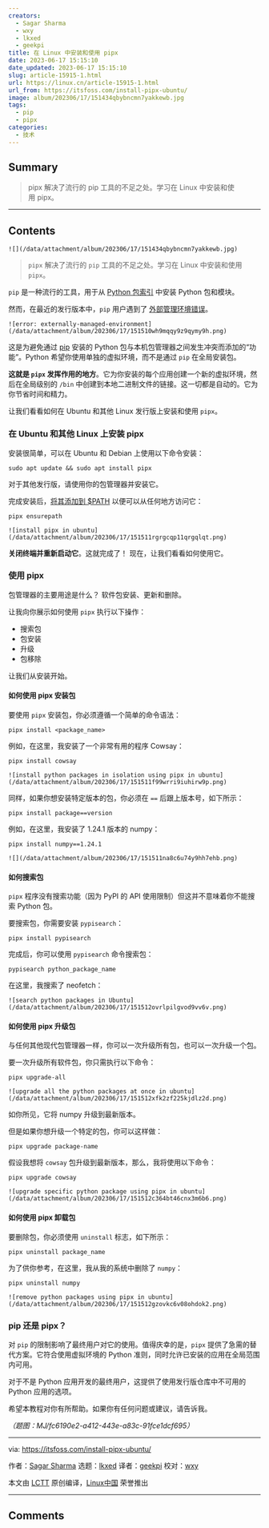 ```yaml
---
creators:
  - Sagar Sharma
  - wxy
  - lkxed
  - geekpi
title: 在 Linux 中安装和使用 pipx
date: 2023-06-17 15:15:10
date_updated: 2023-06-17 15:15:10
slug: article-15915-1.html
url: https://linux.cn/article-15915-1.html
url_from: https://itsfoss.com/install-pipx-ubuntu/
image: album/202306/17/151434qbybncmn7yakkewb.jpg
tags:
  - pip
  - pipx
categories:
  - 技术
---
```


## Summary

> pipx 解决了流行的 pip 工具的不足之处。学习在 Linux 中安装和使用 pipx。

***

<!-- more -->

## Contents

`![](/data/attachment/album/202306/17/151434qbybncmn7yakkewb.jpg)`

> 
> `pipx` 解决了流行的 `pip` 工具的不足之处。学习在 Linux 中安装和使用 `pipx`。
> 
> 
> 

`pip` 是一种流行的工具，用于从 [Python 包索引](https://pypi.org:443/) 中安装 Python 包和模块。

然而，在最近的发行版本中，`pip` 用户遇到了 [外部管理环境错误](https://itsfoss.com/externally-managed-environment/)。

`![error: externally-managed-environment](/data/attachment/album/202306/17/151510wh9mqqy9z9qymy9h.png)`

这是为避免通过 [pip](https://itsfoss.com/install-pip-ubuntu/) 安装的 Python 包与本机包管理器之间发生冲突而添加的“功能”。Python 希望你使用单独的虚拟环境，而不是通过 `pip` 在全局安装包。

**这就是 `pipx` 发挥作用的地方**。它为你安装的每个应用创建一个新的虚拟环境，然后在全局级别的 `/bin` 中创建到本地二进制文件的链接。这一切都是自动的。它为你节省时间和精力。

让我们看看如何在 Ubuntu 和其他 Linux 发行版上安装和使用 `pipx`。

### 在 Ubuntu 和其他 Linux 上安装 pipx

安装很简单，可以在 Ubuntu 和 Debian 上使用以下命令安装：

```shell
sudo apt update && sudo apt install pipx
```

对于其他发行版，请使用你的包管理器并安装它。

完成安装后，[将其添加到 $PATH](https://itsfoss.com/add-directory-to-path-linux/) 以便可以从任何地方访问它：

```shell
pipx ensurepath
```

`![install pipx in ubuntu](/data/attachment/album/202306/17/151511rgrgcqp11qrgqlqt.png)`

**关闭终端并重新启动它**。这就完成了！ 现在，让我们看看如何使用它。

### 使用 pipx

包管理器的主要用途是什么？ 软件包安装、更新和删除。

让我向你展示如何使用 `pipx` 执行以下操作：

* 搜索包
* 包安装
* 升级
* 包移除

让我们从安装开始。

#### 如何使用 pipx 安装包

要使用 `pipx` 安装包，你必须遵循一个简单的命令语法：

```shell
pipx install <package_name>
```

例如，在这里，我安装了一个非常有用的程序 Cowsay：

```shell
pipx install cowsay
```

`![install python packages in isolation using pipx in ubuntu](/data/attachment/album/202306/17/151511f99wrri9iuhirw9p.png)`

同样，如果你想安装特定版本的包，你必须在 `==` 后跟上版本号，如下所示：

```shell
pipx install package==version
```

例如，在这里，我安装了 1.24.1 版本的 numpy：

```shell
pipx install numpy==1.24.1
```

`![](/data/attachment/album/202306/17/151511na8c6u74y9hh7ehb.png)`

#### 如何搜索包

`pipx` 程序没有搜索功能（因为 PyPI 的 API 使用限制）但这并不意味着你不能搜索 Python 包。

要搜索包，你需要安装 `pypisearch`：

```shell
pipx install pypisearch
```

完成后，你可以使用 `pypisearch` 命令搜索包：

```shell
pypisearch python_package_name
```

在这里，我搜索了 neofetch：

`![search python packages in Ubuntu](/data/attachment/album/202306/17/151512ovrlpilgvod9vv6v.png)`

#### 如何使用 pipx 升级包

与任何其他现代包管理器一样，你可以一次升级所有包，也可以一次升级一个包。

要一次升级所有软件包，你只需执行以下命令：

```shell
pipx upgrade-all
```

`![upgrade all the python packages at once in ubuntu](/data/attachment/album/202306/17/151512xfk2zf225kjdlz2d.png)`

如你所见，它将 numpy 升级到最新版本。

但是如果你想升级一个特定的包，你可以这样做：

```shell
pipx upgrade package-name
```

假设我想将 `cowsay` 包升级到最新版本，那么，我将使用以下命令：

```shell
pipx upgrade cowsay
```

`![upgrade specific python package using pipx in ubuntu](/data/attachment/album/202306/17/151512c364bt46cnx3m6b6.png)`

#### 如何使用 pipx 卸载包

要删除包，你必须使用 `uninstall` 标志，如下所示：

```shell
pipx uninstall package_name
```

为了供你参考，在这里，我从我的系统中删除了 `numpy`：

```shell
pipx uninstall numpy
```

`![remove python packages using pipx in ubuntu](/data/attachment/album/202306/17/151512gzovkc6v08ohdok2.png)`

### pip 还是 pipx？

对 `pip` 的限制影响了最终用户对它的使用。值得庆幸的是，`pipx` 提供了急需的替代方案。它符合使用虚拟环境的 Python 准则，同时允许已安装的应用在全局范围内可用。

对于不是 Python 应用开发的最终用户，这提供了使用发行版仓库中不可用的 Python 应用的选项。

希望本教程对你有所帮助。如果你有任何问题或建议，请告诉我。

*（题图：MJ/fc6190e2-a412-443e-a83c-91fce1dcf695）*

---

via: <https://itsfoss.com/install-pipx-ubuntu/>

作者：[Sagar Sharma](https://itsfoss.com/author/sagar/) 选题：[lkxed](https://github.com/lkxed/) 译者：[geekpi](https://github.com/geekpi) 校对：[wxy](https://github.com/wxy)

本文由 [LCTT](https://github.com/LCTT/TranslateProject) 原创编译，[Linux中国](https://linux.cn/) 荣誉推出

***

## Comments

